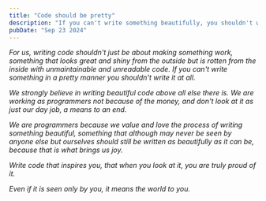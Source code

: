 ```yaml
---
title: "Code should be pretty"
description: "If you can't write something beautifully, you shouldn't write it at all"
pubDate: "Sep 23 2024"
---
```


_For us, writing code shouldn't just be about making something work, something that looks great and shiny from the outside but is rotten from the inside with unmaintainable and unreadable code. If you can't write something in a pretty manner you shouldn't write it at all._

_We strongly believe in writing beautiful code above all else there is. We are working as programmers not because of the money, and don't look at it as just our day job, a means to an end._

_We are programmers because we value and love the process of writing something beautiful, something that although may never be seen by anyone else but ourselves should still be written as beautifully as it can be, because that is what brings us joy._

_Write code that inspires you, that when you look at it, you are truly proud of it._

_Even if it is seen only by you, it means the world to you._
